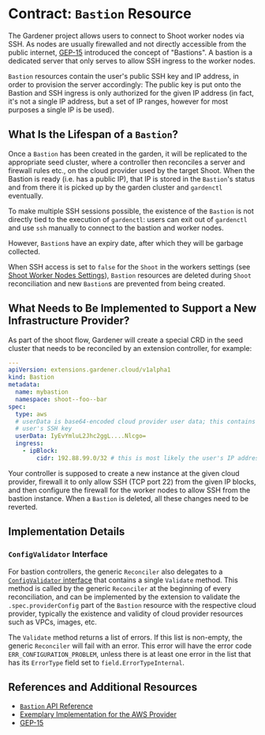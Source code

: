 # Contract: `Bastion` Resource

The Gardener project allows users to connect to Shoot worker nodes via SSH. As nodes are usually firewalled and not directly accessible from the public internet, [GEP-15](../../proposals/15-manage-bastions-and-ssh-key-pair-rotation.md) introduced the concept of "Bastions". A bastion is a dedicated server that only serves to allow SSH ingress to the worker nodes.

`Bastion` resources contain the user's public SSH key and IP address, in order to provision the server accordingly: The public key is put onto the Bastion and SSH ingress is only authorized for the given IP address (in fact, it's not a single IP address, but a set of IP ranges, however for most purposes a single IP is be used).

## What Is the Lifespan of a `Bastion`?

Once a `Bastion` has been created in the garden, it will be replicated to the appropriate seed cluster, where a controller then reconciles a server and firewall rules etc., on the cloud provider used by the target Shoot. When the Bastion is ready (i.e. has a public IP), that IP is stored in the `Bastion`'s status and from there it is picked up by the garden cluster and `gardenctl` eventually.

To make multiple SSH sessions possible, the existence of the `Bastion` is not directly tied to the execution of `gardenctl`: users can exit out of `gardenctl` and use `ssh` manually to connect to the bastion and worker nodes.

However, `Bastion`s have an expiry date, after which they will be garbage collected.

When SSH access is set to `false` for the `Shoot` in the workers settings (see [Shoot Worker Nodes Settings](../usage/shoot/shoot_workers_settings.md)), `Bastion` resources are deleted during `Shoot` reconciliation and new `Bastion`s are prevented from being created.

## What Needs to Be Implemented to Support a New Infrastructure Provider?

As part of the shoot flow, Gardener will create a special CRD in the seed cluster that needs to be reconciled by an extension controller, for example:

```yaml
---
apiVersion: extensions.gardener.cloud/v1alpha1
kind: Bastion
metadata:
  name: mybastion
  namespace: shoot--foo--bar
spec:
  type: aws
  # userData is base64-encoded cloud provider user data; this contains the
  # user's SSH key
  userData: IyEvYmluL2Jhc2ggL....Nlcgo=
  ingress:
    - ipBlock:
        cidr: 192.88.99.0/32 # this is most likely the user's IP address
```

Your controller is supposed to create a new instance at the given cloud provider, firewall it to only allow SSH (TCP port 22) from the given IP blocks, and then configure the firewall for the worker nodes to allow SSH from the bastion instance. When a `Bastion` is deleted, all these changes need to be reverted.

## Implementation Details

### `ConfigValidator` Interface

For bastion controllers, the generic `Reconciler` also delegates to a [`ConfigValidator` interface](../../../extensions/pkg/controller/bastion/configvalidator.go) that contains a single `Validate` method. This method is called by the generic `Reconciler` at the beginning of every reconciliation, and can be implemented by the extension to validate the `.spec.providerConfig` part of the `Bastion` resource with the respective cloud provider, typically the existence and validity of cloud provider resources such as VPCs, images, etc.

The `Validate` method returns a list of errors. If this list is non-empty, the generic `Reconciler` will fail with an error. This error will have the error code `ERR_CONFIGURATION_PROBLEM`, unless there is at least one error in the list that has its `ErrorType` field set to `field.ErrorTypeInternal`.

## References and Additional Resources

* [`Bastion` API Reference](../../api-reference/extensions.md#bastion)
* [Exemplary Implementation for the AWS Provider](https://github.com/gardener/gardener-extension-provider-aws/tree/master/pkg/controller/bastion)
* [GEP-15](../../proposals/15-manage-bastions-and-ssh-key-pair-rotation.md)
